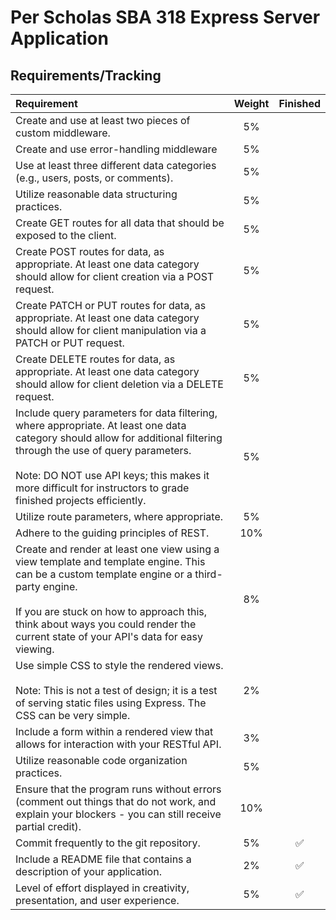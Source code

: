 # Per Scholas SBA 318 Express Server Application

## Requirements/Tracking

| Requirement | Weight | Finished |
| :-- | :--: | :--: |
| Create and use at least two pieces of custom middleware. | 5% |  |
| Create and use error-handling middleware | 5% |  |
| Use at least three different data categories (e.g., users, posts, or comments). | 5% |  |
| Utilize reasonable data structuring practices. | 5% |  |
| Create GET routes for all data that should be exposed to the client. | 5% |  |
| Create POST routes for data, as appropriate. At least one data category should allow for client creation via a POST request. | 5% |  |
| Create PATCH or PUT routes for data, as appropriate. At least one data category should allow for client manipulation via a PATCH or PUT request. | 5% |  |
| Create DELETE routes for data, as appropriate. At least one data category should allow for client deletion via a DELETE request. | 5% |  |
| Include query parameters for data filtering, where appropriate. At least one data category should allow for additional filtering through the use of query parameters. <br><br> Note: DO NOT use API keys; this makes it more difficult for instructors to grade finished projects efficiently. | 5% |  |
| Utilize route parameters, where appropriate. | 5% |  |
| Adhere to the guiding principles of REST. | 10% |  |
| Create and render at least one view using a view template and template engine. This can be a custom template engine or a third-party engine. <br><br> If you are stuck on how to approach this, think about ways you could render the current state of your API's data for easy viewing. | 8% |  |
| Use simple CSS to style the rendered views. <br><br> Note: This is not a test of design; it is a test of serving static files using Express. The CSS can be very simple. | 2% |  |
| Include a form within a rendered view that allows for interaction with your RESTful API. | 3% |  |
| Utilize reasonable code organization practices. | 5% |  |
| Ensure that the program runs without errors (comment out things that do not work, and explain your blockers - you can still receive partial credit). | 10% |  |
| Commit frequently to the git repository. | 5% | ✅ |
| Include a README file that contains a description of your application. | 2% | ✅ |
| Level of effort displayed in creativity, presentation, and user experience. | 5% | ✅ |